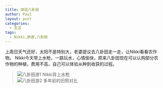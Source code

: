 ```yaml
---
title: 体验八卦田
author: Paul
layout: post
categories:
  - 生活
tags:
  - Nikki,旅游,八卦田
---
```


上周日天气还好，太阳不是特别大，老婆提议去八卦田走一走，让Nikki看看农作物。
Nikki今天带上水枪，一路玩水，心情愉快，原来八卦田现在可以认购部分农作物的种植，费用不高，自己可以体验从种到收获的过程。

> ![八卦田游1](http://img7.chztv.com/2017-0709/bgt1.JPG)   Nikki背上水枪
> ​    
> ![八卦田游2](http://img7.chztv.com/2017-0709/bgt2.JPG)   多年前的旧照对比
